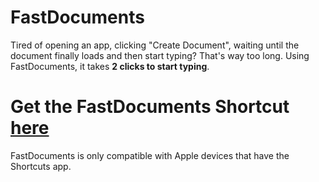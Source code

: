 # FastDocuments

Tired of opening an app, clicking "Create Document", waiting until the document finally loads and then start typing? That's way too long. Using FastDocuments, it takes **2 clicks to start typing**.

# Get the FastDocuments Shortcut [here](https://www.icloud.com/shortcuts/47bae8ab011b40cf85f362cf6c4e3270)
FastDocuments is only compatible with Apple devices that have the Shortcuts app.
